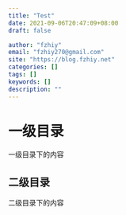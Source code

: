 ```yaml
---
title: "Test"
date: 2021-09-06T20:47:09+08:00
draft: false

author: "fzhiy"
email: "fzhiy270@gmail.com"
site: "https://blog.fzhiy.net"
categories: []
tags: []
keywords: []
description: ""
---
```


# 一级目录

一级目录下的内容


## 二级目录


二级目录下的内容